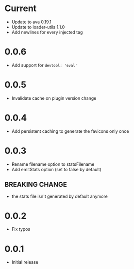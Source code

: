 # Current

* Update to ava 0.19.1
* Update to loader-utils 1.1.0
* Add newlines for every injected tag
# 0.0.6

+ Add support for `devtool: 'eval'`

# 0.0.5

+ Invalidate cache on plugin version change

# 0.0.4

+ Add persistent caching to generate the favicons only once

# 0.0.3

+ Rename filename option to statsFilename
+ Add emitStats option (set to false by default)

## BREAKING CHANGE

+ the stats file isn't generated by default anymore

# 0.0.2

+ Fix typos


# 0.0.1

+ Initial release